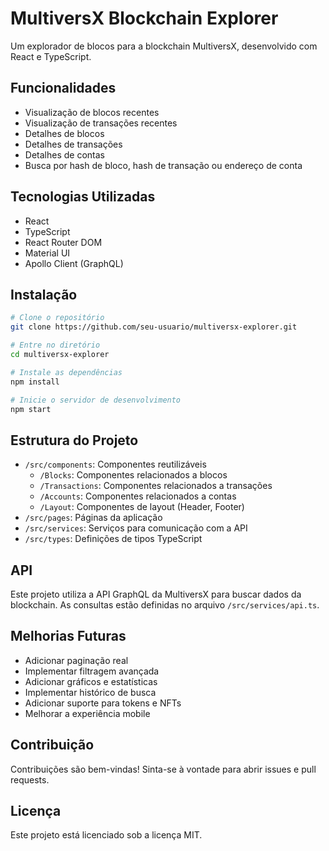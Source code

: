 # MultiversX Blockchain Explorer

Um explorador de blocos para a blockchain MultiversX, desenvolvido com React e TypeScript.

## Funcionalidades

- Visualização de blocos recentes
- Visualização de transações recentes
- Detalhes de blocos
- Detalhes de transações
- Detalhes de contas
- Busca por hash de bloco, hash de transação ou endereço de conta

## Tecnologias Utilizadas

- React
- TypeScript
- React Router DOM
- Material UI
- Apollo Client (GraphQL)

## Instalação

```bash
# Clone o repositório
git clone https://github.com/seu-usuario/multiversx-explorer.git

# Entre no diretório
cd multiversx-explorer

# Instale as dependências
npm install

# Inicie o servidor de desenvolvimento
npm start
```

## Estrutura do Projeto

- `/src/components`: Componentes reutilizáveis
  - `/Blocks`: Componentes relacionados a blocos
  - `/Transactions`: Componentes relacionados a transações
  - `/Accounts`: Componentes relacionados a contas
  - `/Layout`: Componentes de layout (Header, Footer)
- `/src/pages`: Páginas da aplicação
- `/src/services`: Serviços para comunicação com a API
- `/src/types`: Definições de tipos TypeScript

## API

Este projeto utiliza a API GraphQL da MultiversX para buscar dados da blockchain. As consultas estão definidas no arquivo `/src/services/api.ts`.

## Melhorias Futuras

- Adicionar paginação real
- Implementar filtragem avançada
- Adicionar gráficos e estatísticas
- Implementar histórico de busca
- Adicionar suporte para tokens e NFTs
- Melhorar a experiência mobile

## Contribuição

Contribuições são bem-vindas! Sinta-se à vontade para abrir issues e pull requests.

## Licença

Este projeto está licenciado sob a licença MIT.
